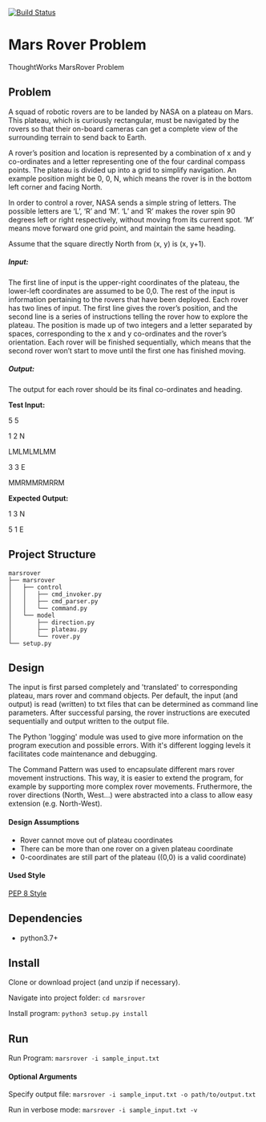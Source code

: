 [![Build Status](https://travis-ci.com/HeidiNeuhaeuser/marsrover.png?branch=master)](https://travis-ci.com/HeidiNeuhaeuser/marsrover)

# Mars Rover Problem
ThoughtWorks MarsRover Problem

## Problem

A squad of robotic rovers are to be landed by NASA on a plateau on Mars. This plateau, which is curiously rectangular, must be navigated by the rovers so that their on-board cameras can get a complete view of the surrounding terrain to send back to Earth.

A rover’s position and location is represented by a combination of x and y co-ordinates and a letter representing one of the four cardinal compass points. The plateau is divided up into a grid to simplify navigation. An example position might be 0, 0, N, which means the rover is in the bottom left corner and facing North.

In order to control a rover, NASA sends a simple string of letters. The possible letters are ‘L’, ‘R’ and ‘M’. ‘L’ and ‘R’ makes the rover spin 90 degrees left or right respectively, without moving from its current spot. ‘M’ means move forward one grid point, and maintain the same heading.

Assume that the square directly North from (x, y) is (x, y+1).

##### Input:
The first line of input is the upper-right coordinates of the plateau, the lower-left coordinates are assumed to be 0,0.
The rest of the input is information pertaining to the rovers that have been deployed. Each rover has two lines of input. The first line gives the rover’s position, and the second line is a series of instructions telling the rover how to explore the plateau.
The position is made up of two integers and a letter separated by spaces, corresponding to the x and y co-ordinates and the rover’s orientation.
Each rover will be finished sequentially, which means that the second rover won’t start to move until the first one has finished moving.

##### Output:
The output for each rover should be its final co-ordinates and heading.


**Test Input:**

5 5

1 2 N

LMLMLMLMM

3 3 E

MMRMMRMRRM

**Expected Output:**

1 3 N

5 1 E

## Project Structure 
```
marsrover
├── marsrover
│   ├── control
│   │   ├── cmd_invoker.py
│   │   ├── cmd_parser.py
│   │   └── command.py
│   └── model
│       ├── direction.py
│       ├── plateau.py
│       └── rover.py
└── setup.py
 ```
 
## Design

The input is first parsed completely and 'translated' to corresponding plateau, mars rover and command objects. Per default, the input (and output) is read (written) to txt files that can be determined as command line parameters.
After successful parsing, the rover instructions are executed sequentially and output written to the output file.

The Python 'logging' module was used to give more information on the program execution and possible errors. With it's different logging levels it facilitates code maintenance and debugging.

The Command Pattern was used to encapsulate different mars rover movement instructions. This way, it is easier to extend the program, for example by supporting more complex rover movements.
Fruthermore, the rover directions (North, West...) were abstracted into a class to allow easy extension (e.g. North-West).


#### Design Assumptions
* Rover cannot move out of plateau coordinates
* There can be more than one rover on a given plateau coordinate
* 0-coordinates are still part of the plateau ((0,0) is a valid coordinate)


#### Used Style
[PEP 8 Style](https://www.python.org/dev/peps/pep-0008/)


## Dependencies
* python3.7+

## Install
Clone or download project (and unzip if necessary).

Navigate into project folder: ```cd marsrover```

Install program: ```python3 setup.py install```

## Run 
Run Program: ```marsrover -i sample_input.txt``` 

#### Optional Arguments
Specify output file: ```marsrover -i sample_input.txt -o path/to/output.txt``` 

Run in verbose mode: ```marsrover -i sample_input.txt -v```


